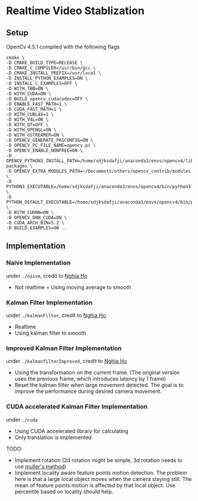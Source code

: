 # Realtime Video Stablization
## Setup
OpenCv 4.5.1 compiled with the following flags
```
cmake \
-D CMAKE_BUILD_TYPE=RELEASE \
-D CMAKE_C_COMPILER=/usr/bin/gcc \
-D CMAKE_INSTALL_PREFIX=/usr/local \
-D INSTALL_PYTHON_EXAMPLES=ON \
-D INSTALL_C_EXAMPLES=OFF \
-D WITH_TBB=ON \
-D WITH_CUDA=ON \
-D BUILD_opencv_cudacodec=OFF \
-D ENABLE_FAST_MATH=1 \
-D CUDA_FAST_MATH=1 \
-D WITH_CUBLAS=1 \
-D WITH_V4L=ON \
-D WITH_QT=OFF \
-D WITH_OPENGL=ON \
-D WITH_GSTREAMER=ON \
-D OPENCV_GENERATE_PKGCONFIG=ON \
-D OPENCV_PC_FILE_NAME=opencv.pc \
-D OPENCV_ENABLE_NONFREE=ON \
-D OPENCV_PYTHON3_INSTALL_PATH=/home/sdjksdafji/anaconda3/envs/opencv4/lib/python3.7/site-packages \
-D OPENCV_EXTRA_MODULES_PATH=~/Documents/others/opencv_contrib/modules \
-D PYTHON3_EXECUTABLE=/home/sdjksdafji/anaconda3/envs/opencv4/bin/python3 \
-D PYTHON_DEFAULT_EXECUTABLE=/home/sdjksdafji/anaconda3/envs/opencv4/bin/python3 \
-D WITH_CUDNN=ON \
-D OPENCV_DNN_CUDA=ON \
-D CUDA_ARCH_BIN=5.2 \
-D BUILD_EXAMPLES=ON ..
```
## Implementation
### Naive Implementation
under ```./naive```, credit to [Nghia Ho](http://nghiaho.com/?p=2093)
- Not realtime
= Using moving average to smooth

### Kalman Filter Implementation
under ```./kalmanFilter```, credit to [Nghia Ho](http://nghiaho.com/?p=2093)
- Realtime
- Using kalman filter to smooth

### Improved Kalman Filter Implementation
under ```./kalmanfilterImproved```, credit to [Nghia Ho](http://nghiaho.com/?p=2093)
- Using the transformation on the current frame. 
(The original version uses the previous frame, which introduces latency by 1 frame)
- Reset the kalman filter when large movement detected. 
The goal is to improve the performance during desired camera movement.

### CUDA accelerated Kalman Filter Implementation
under ```./cuda```
- Using CUDA accelerated library for calculating 
- Only translation is implemented

TODO:
- Implement rotation (2d rotation might be simple, 3d rotation needs to use
 [muller's method](https://animation.rwth-aachen.de/media/papers/2016-MIG-StableRotation.pdf)) 
- Implement locality aware feature points motion detection. The problem here is that a large local object moves when the
 camera staying still. The mean of feature points motion is affected by that local object. Use percentile based on 
 locality should help.
